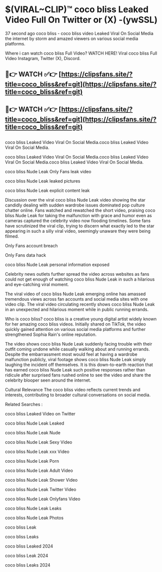 # $(VIRAL~CLIP)™ coco bliss Leaked Video Full On Twitter or (X) -(ywSSL)
37 second ago coco bliss - coco bliss video Leaked Viral On Social Media the internet by storm and amazed viewers on various social media platforms.

Where i can watch coco bliss Full Video? WATCH HERE! Viral coco bliss Full Video Instagram, Twitter (X), Discord.

## 🔴👉 WATCH ✅👉 [https://clipsfans.site/?title=coco_bliss&ref=git](https://clipsfans.site/?title=coco_bliss&ref=git)
## 🔴👉 WATCH ✅👉 [https://clipsfans.site/?title=coco_bliss&ref=git](https://clipsfans.site/?title=coco_bliss&ref=git)
##
coco bliss Leaked Video Viral On Social Media.coco bliss Leaked Video Viral On Social Media.

coco bliss Leaked Video Viral On Social Media.coco bliss Leaked Video Viral On Social Media.coco bliss Leaked Video Viral On Social Media.

coco bliss Nude Leak Only Fans leak video

coco bliss Nude Leak leaked pictures

coco bliss Nude Leak explicit content leak

Discussion over the viral coco bliss Nude Leak video showing the star candidly dealing with sudden wardrobe issues dominated pop culture chatter online. Fans watched and rewatched the short video, praising coco bliss Nude Leak for taking the malfunction with grace and humor even as cameras captured the celebrity video now flooding timelines. Some fans have scrutinized the viral clip, trying to discern what exactly led to the star appearing in such a silly viral video, seemingly unaware they were being filmed.


Only Fans account breach

Only Fans data hack

coco bliss Nude Leak personal information exposed

Celebrity news outlets further spread the video across websites as fans could not get enough of watching coco bliss Nude Leak in such a hilarious and eye-catching viral moment.


The viral video of coco bliss Nude Leak emerging online has amassed tremendous views across fan accounts and social media sites with one video clip. The viral video circulating recently shows coco bliss Nude Leak in an unexpected and hilarious moment while in public running errands.


Who is coco bliss? coco bliss is a creative young digital artist widely known for her amazing coco bliss videos. Initially shared on TikTok, the video quickly gained attention on various social media platforms and further strengthened Sophia Rain's online reputation.

The video shows coco bliss Nude Leak suddenly facing trouble with their outfit coming undone while casually walking about and running errands. Despite the embarrassment most would feel at having a wardrobe malfunction publicly, viral footage shows coco bliss Nude Leak simply laughing the incident off themselves. It is this down-to-earth reaction that has earned coco bliss Nude Leak such positive responses rather than ridicule after surprised fans rushed online to see the video and share the celebrity blooper seen around the internet.

Cultural Relevance The coco bliss video reflects current trends and interests, contributing to broader cultural conversations on social media.

Related Searches :

coco bliss Leaked Video on Twitter

coco bliss Nude Leak Leaked

coco bliss Nude Leak Nude

coco bliss Nude Leak Sexy Video

coco bliss Nude Leak xxx Video

coco bliss Nude Leak Porn

coco bliss Nude Leak Adult Video

coco bliss Nude Leak Shower Video

coco bliss Nude Leak Twitter Video

coco bliss Nude Leak Onlyfans Video

coco bliss Nude Leak Leaks

coco bliss Nude Leak Photos

coco bliss Leak

coco bliss Leaks

coco bliss Leaked 2024

coco bliss Leak 2024

coco bliss Leaks 2024
